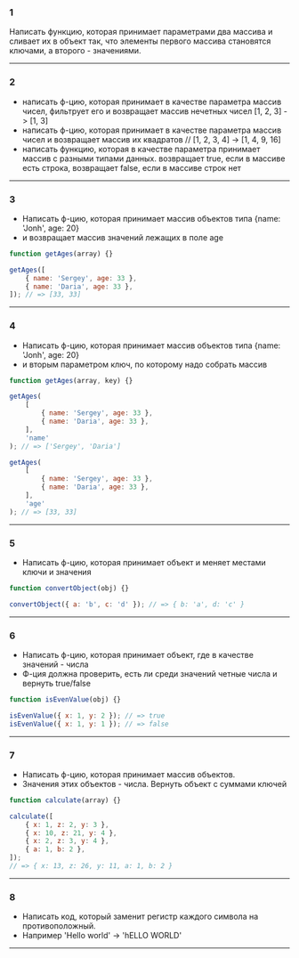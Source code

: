 ### 1

Написать функцию, которая принимает параметрами два массива и сливает их в объект так, что элементы первого массива становятся ключами, а второго - значениями.

---

### 2

-   написать ф-цию, которая принимает в качестве параметра массив чисел, фильтрует его и возвращает массив нечетных чисел [1, 2, 3] -> [1, 3]
-   написать ф-цию, которая принимает в качестве параметра массив чисел и возвращает массив их квадратов // [1, 2, 3, 4] -> [1, 4, 9, 16]
-   написать функцию, которая в качестве параметра принимает массив с разными типами данных. возвращает true, если в массиве есть строка, возвращает false, если в массиве строк нет

---

### 3

-   Написать ф-цию, которая принимает массив объектов типа {name: 'Jonh', age: 20}
-   и возвращает массив значений лежащих в поле age

```javascript
function getAges(array) {}

getAges([
    { name: 'Sergey', age: 33 },
    { name: 'Daria', age: 33 },
]); // => [33, 33]
```

---

### 4

-   Написать ф-цию, которая принимает массив объектов типа {name: 'Jonh', age: 20}
-   и вторым параметром ключ, по которому надо собрать массив

```javascript
function getAges(array, key) {}

getAges(
    [
        { name: 'Sergey', age: 33 },
        { name: 'Daria', age: 33 },
    ],
    'name'
); // => ['Sergey', 'Daria']

getAges(
    [
        { name: 'Sergey', age: 33 },
        { name: 'Daria', age: 33 },
    ],
    'age'
); // => [33, 33]
```

---

### 5

-   Написать ф-цию, которая принимает объект и меняет местами ключи и значения

```javascript
function convertObject(obj) {}

convertObject({ a: 'b', c: 'd' }); // => { b: 'a', d: 'c' }
```

---

### 6

-   Написать ф-цию, которая принимает объект, где в качестве значений - числа
-   Ф-ция должна проверить, есть ли среди значений четные числа и вернуть true/false

```javascript
function isEvenValue(obj) {}

isEvenValue({ x: 1, y: 2 }); // => true
isEvenValue({ x: 1, y: 1 }); // => false
```

---

### 7

-   Написать ф-цию, которая принимает массив объектов.
-   Значения этих объектов - числа. Вернуть объект с суммами ключей

```javascript
function calculate(array) {}

calculate([
    { x: 1, z: 2, y: 3 },
    { x: 10, z: 21, y: 4 },
    { x: 2, z: 3, y: 4 },
    { a: 1, b: 2 },
]);
// => { x: 13, z: 26, y: 11, a: 1, b: 2 }
```

---

### 8

-   Написать код, который заменит регистр каждого символа на противоположный.
-   Например 'Hello world' -> 'hELLO WORLD'

---



